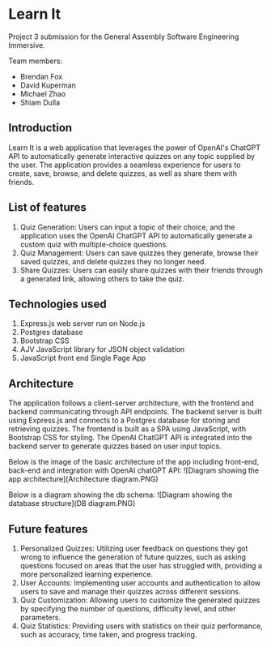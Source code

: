 # Learn It 
Project 3 submission for the General Assembly Software Engineering Immersive.

Team members: 
* Brendan Fox
* David Kuperman
* Michael Zhao
* Shiam Dulla

## Introduction
Learn It is a web application that leverages the power of OpenAI's ChatGPT API to automatically generate interactive quizzes on any topic supplied by the user. The application provides a seamless experience for users to create, save, browse, and delete quizzes, as well as share them with friends.

## List of features
1. Quiz Generation: Users can input a topic of their choice, and the application uses the OpenAI ChatGPT API to automatically generate a     custom quiz with multiple-choice questions.
1. Quiz Management: Users can save quizzes they generate, browse their saved quizzes, and delete quizzes they no longer need.
1. Share Quizzes: Users can easily share quizzes with their friends through a generated link, allowing others to take the quiz.

## Technologies used
1. Express.js web server run on Node.js 
1. Postgres database
1. Bootstrap CSS
1. AJV JavaScript library for JSON object validation
1. JavaScript front end Single Page App

## Architecture
The application follows a client-server architecture, with the frontend and backend communicating through API endpoints. The backend server is built using Express.js and connects to a Postgres database for storing and retrieving quizzes. The frontend is built as a SPA using JavaScript, with Bootstrap CSS for styling. The OpenAI ChatGPT API is integrated into the backend server to generate quizzes based on user input topics.

Below is the image of the basic architecture of the app including front-end, back-end and integration with OpenAI chatGPT API:
![Diagram showing the app architecture](Architecture diagram.PNG) 

Below is a diagram showing the db schema: 
![Diagram showing the database structure](DB diagram.PNG) 

## Future features
1. Personalized Quizzes: Utilizing user feedback on questions they got wrong to influence the generation of future quizzes, such as asking questions focused on areas that the user has struggled with, providing a more personalized learning experience.
1. User Accounts: Implementing user accounts and authentication to allow users to save and manage their quizzes across different sessions.
1. Quiz Customization: Allowing users to customize the generated quizzes by specifying the number of questions, difficulty level, and other parameters.
1. Quiz Statistics: Providing users with statistics on their quiz performance, such as accuracy, time taken, and progress tracking. 
